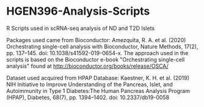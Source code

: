 # HGEN396-Analysis-Scripts
R Scripts used in scRNA-seq analysis of ND and T2D Islets

Packages used came from Bioconductor: 
Amezquita, R. A. et al. (2020) Orchestrating single-cell analysis with Bioconductor, Nature Methods, 17(2), pp. 137–145. doi: 10.1038/s41592-019-0654-x.
The approach used in the scripts is based on the Bioconductor e-book "Orchestrating single-cell analysis" found at http://bioconductor.org/books/release/OSCA/

Dataset used acquired from HPAP Database:
Kaestner, K. H. et al. (2019) NIH Initiative to Improve Understanding of the Pancreas, Islet, and Autoimmunity in Type 1 Diabetes:The Human Pancreas Analysis Program (HPAP), Diabetes, 68(7), pp. 1394–1402. doi: 10.2337/db19-0058
